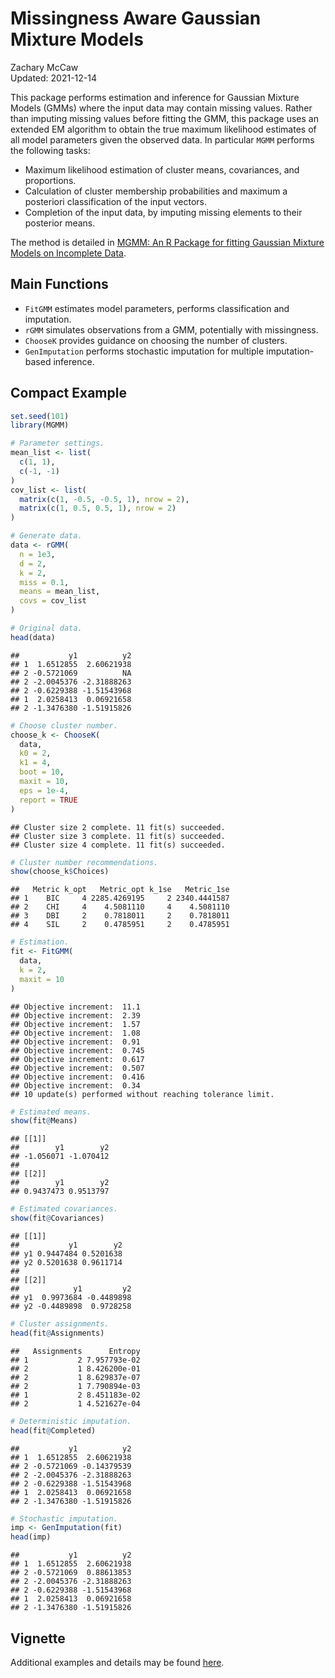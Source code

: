 # Missingness Aware Gaussian Mixture Models

Zachary McCaw <br>
Updated: 2021-12-14

This package performs estimation and inference for Gaussian Mixture Models (GMMs) where the input data may contain missing values. Rather than imputing missing values before fitting the GMM, this package uses an extended EM algorithm to obtain the true maximum likelihood estimates of all model parameters given the observed data. In particular `MGMM` performs the following tasks:

* Maximum likelihood estimation of cluster means, covariances, and proportions.
* Calculation of cluster membership probabilities and maximum a posteriori classification of the input vectors. 
* Completion of the input data, by imputing missing elements to their posterior means. 

The method is detailed in [MGMM: An R Package for fitting Gaussian Mixture Models on Incomplete Data](https://www.biorxiv.org/content/10.1101/2019.12.20.884551v2).

## Main Functions

* `FitGMM` estimates model parameters, performs classification and imputation.
* `rGMM` simulates observations from a GMM, potentially with missingness. 
* `ChooseK` provides guidance on choosing the number of clusters. 
* `GenImputation` performs stochastic imputation for multiple imputation-based inference.

## Compact Example


```r
set.seed(101)
library(MGMM)

# Parameter settings.
mean_list <- list(
  c(1, 1),
  c(-1, -1)
)
cov_list <- list(
  matrix(c(1, -0.5, -0.5, 1), nrow = 2),
  matrix(c(1, 0.5, 0.5, 1), nrow = 2)
)

# Generate data.
data <- rGMM(
  n = 1e3, 
  d = 2, 
  k = 2, 
  miss = 0.1, 
  means = mean_list, 
  covs = cov_list
)

# Original data.
head(data)
```

```
##           y1          y2
## 1  1.6512855  2.60621938
## 2 -0.5721069          NA
## 2 -2.0045376 -2.31888263
## 2 -0.6229388 -1.51543968
## 1  2.0258413  0.06921658
## 2 -1.3476380 -1.51915826
```

```r
# Choose cluster number.
choose_k <- ChooseK(
  data,
  k0 = 2,
  k1 = 4,
  boot = 10,
  maxit = 10,
  eps = 1e-4,
  report = TRUE
)
```

```
## Cluster size 2 complete. 11 fit(s) succeeded.
## Cluster size 3 complete. 11 fit(s) succeeded.
## Cluster size 4 complete. 11 fit(s) succeeded.
```

```r
# Cluster number recommendations. 
show(choose_k$Choices)
```

```
##   Metric k_opt   Metric_opt k_1se   Metric_1se
## 1    BIC     4 2285.4269195     2 2340.4441587
## 2    CHI     4    4.5081110     4    4.5081110
## 3    DBI     2    0.7818011     2    0.7818011
## 4    SIL     2    0.4785951     2    0.4785951
```

```r
# Estimation.
fit <- FitGMM(
  data,
  k = 2,
  maxit = 10
)
```

```
## Objective increment:  11.1 
## Objective increment:  2.39 
## Objective increment:  1.57 
## Objective increment:  1.08 
## Objective increment:  0.91 
## Objective increment:  0.745 
## Objective increment:  0.617 
## Objective increment:  0.507 
## Objective increment:  0.416 
## Objective increment:  0.34 
## 10 update(s) performed without reaching tolerance limit.
```

```r
# Estimated means. 
show(fit@Means)
```

```
## [[1]]
##        y1        y2 
## -1.056071 -1.070412 
## 
## [[2]]
##        y1        y2 
## 0.9437473 0.9513797
```

```r
# Estimated covariances. 
show(fit@Covariances)
```

```
## [[1]]
##           y1        y2
## y1 0.9447484 0.5201638
## y2 0.5201638 0.9611714
## 
## [[2]]
##            y1         y2
## y1  0.9973684 -0.4489898
## y2 -0.4489898  0.9728258
```

```r
# Cluster assignments. 
head(fit@Assignments)
```

```
##   Assignments      Entropy
## 1           2 7.957793e-02
## 2           1 8.426200e-01
## 2           1 8.629837e-07
## 2           1 7.790894e-03
## 1           2 8.451183e-02
## 2           1 4.521627e-04
```

```r
# Deterministic imputation.
head(fit@Completed)
```

```
##           y1          y2
## 1  1.6512855  2.60621938
## 2 -0.5721069 -0.14379539
## 2 -2.0045376 -2.31888263
## 2 -0.6229388 -1.51543968
## 1  2.0258413  0.06921658
## 2 -1.3476380 -1.51915826
```

```r
# Stochastic imputation.
imp <- GenImputation(fit)
head(imp)
```

```
##           y1          y2
## 1  1.6512855  2.60621938
## 2 -0.5721069  0.88613853
## 2 -2.0045376 -2.31888263
## 2 -0.6229388 -1.51543968
## 1  2.0258413  0.06921658
## 2 -1.3476380 -1.51915826
```

## Vignette

Additional examples and details may be found [here](https://github.com/zrmacc/MGMM/tree/master/vignettes/Vignette.pdf).
